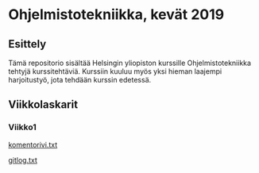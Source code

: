 # Ohjelmistotekniikka, kevät 2019
## Esittely
Tämä repositorio sisältää Helsingin yliopiston kurssille Ohjelmistotekniikka tehtyjä kurssitehtäviä. Kurssiin kuuluu myös yksi hieman laajempi harjoitustyö, jota tehdään kurssin edetessä.

## Viikkolaskarit
### Viikko1
[komentorivi.txt](../blob/master/laskarit/viikko1/komentorivi.txt)

[gitlog.txt](../blob/master/laskarit/viikko1/gitlog.txt)
